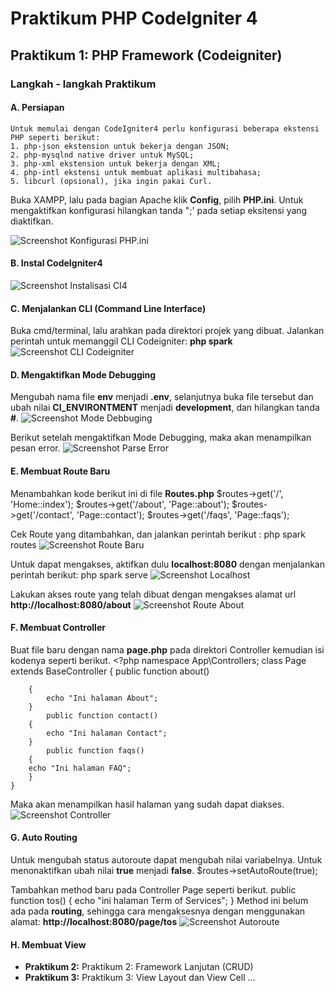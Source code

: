 # Praktikum PHP CodeIgniter 4

## Praktikum 1: PHP Framework (Codeigniter)


### Langkah - langkah Praktikum
#### A. Persiapan
    Untuk memulai dengan CodeIgniter4 perlu konfigurasi beberapa ekstensi PHP seperti berikut:
    1. php-json ekstension untuk bekerja dengan JSON;
    2. php-mysqlnd native driver untuk MySQL;
    3. php-xml ekstension untuk bekerja dengan XML;
    4. php-intl ekstensi untuk membuat aplikasi multibahasa;
    5. libcurl (opsional), jika ingin pakai Curl.
Buka XAMPP, lalu pada bagian Apache klik **Config**, pilih **PHP.ini**. Untuk mengaktifkan konfigurasi hilangkan tanda ";' pada setiap eksitensi yang diaktifkan.

![Screenshot Konfigurasi PHP.ini](praktikum1/Screenshoot/ci19.png)

#### B. Instal CodeIgniter4
![Screenshot Instalisasi CI4](praktikum1/Screenshoot/ci21.png)

#### C. Menjalankan CLI (Command Line Interface)
Buka cmd/terminal, lalu arahkan pada direktori projek yang dibuat. Jalankan perintah untuk memanggil CLI Codeigniter:
    **php spark**
![Screenshot CLI Codeigniter](praktikum1/Screenshoot/ci2.png)

#### D. Mengaktifkan Mode Debugging
Mengubah nama file **env** menjadi **.env**, selanjutnya buka file tersebut dan ubah nilai **CI_ENVIRONTMENT** menjadi **development**, dan hilangkan tanda **#**.
![Screenshot Mode Debbuging](praktikum1/Screenshoot/ci5.png)

Berikut setelah mengaktifkan Mode Debugging, maka akan menampilkan pesan error.
![Screenshot Parse Error](praktikum1/Screenshoot/ci4.png)

#### E. Membuat Route Baru
Menambahkan kode berikut ini di file **Routes.php**
    $routes->get('/', 'Home::index');
    $routes->get('/about', 'Page::about');
    $routes->get('/contact', 'Page::contact');
    $routes->get('/faqs', 'Page::faqs');

Cek Route yang ditambahkan, dan jalankan perintah berikut :
    php spark routes
![Screenshot Route Baru](praktikum1/Screenshoot/ci8.png)

Untuk dapat mengakses, aktifkan dulu **localhost:8080** dengan menjalankan perintah berikut:
    php spark serve
![Screenshot Localhost](praktikum1/Screenshoot/ci22.png)

Lakukan akses route yang telah dibuat dengan mengakses alamat url
**http://localhost:8080/about**
![Screenshot Route About](praktikum1/Screenshoot/ci9.png)

#### F. Membuat Controller
Buat file baru dengan nama **page.php** pada
direktori Controller kemudian isi kodenya seperti berikut.
    <?php
    namespace App\Controllers;
    class Page extends BaseController
    {
        public function about()

        {
            echo "Ini halaman About";
        }
            public function contact()
        {
            echo "Ini halaman Contact";
        }
            public function faqs()
        {
        echo "Ini halaman FAQ";
        }
    }

Maka akan menampilkan hasil halaman yang sudah dapat diakses.
![Screenshot Controller](praktikum1/Screenshoot/ci11.png)

#### G. Auto Routing
Untuk mengubah status autoroute
dapat mengubah nilai variabelnya. Untuk menonaktifkan ubah nilai **true** menjadi **false**.
   $routes->setAutoRoute(true);

Tambahkan method baru pada Controller Page seperti berikut. 
    public function tos()
    {
        echo "ini halaman Term of Services";
    }
Method ini belum ada pada **routing**, sehingga cara mengaksesnya dengan menggunakan
alamat: **http://localhost:8080/page/tos**
![Screenshot Autoroute](praktikum1/Screenshoot/ci14.png)

#### H. Membuat View

- **Praktikum 2:** Praktikum 2: Framework Lanjutan (CRUD)
- **Praktikum 3:** Praktikum 3: View Layout dan View Cell
...
